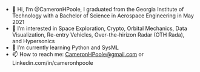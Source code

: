 - 👋 Hi, I’m @CameronHPoole, I graduated from the Georgia Institute of Technology with a Bachelor of Science in Aerospace Engineering in May 2021
- 👀 I’m interested in Space Exploration, Crypto, Orbital Mechanics, Data Visualization, Re-entry Vehicles, Over-the-hirizon Radar (OTH Rada), and Hypersonics
- 🌱 I’m currently learning Python and SysML
- 📫 How to reach me: CameronHPoole@gmail.com or Linkedin.com/in/cameronhpoole

<!---
CameronHPoole/CameronHPoole is a ✨ special ✨ repository because its `README.md` (this file) appears on your GitHub profile.
You can click the Preview link to take a look at your changes.
--->
